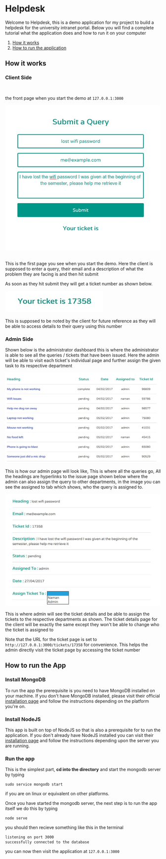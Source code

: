 # Helpdesk

Welcome to Helpdesk, this is a demo application for my project to build a helpdesk for the university intranet portal. Below you will find a complete tutorial what the application does and how to run it
on your computer

1. [How it works](https://github.com/namkam5/helpdesk#how-it-works)
2. [How to run the application]()


## How it works
### Client Side
<br />

the front page when you start the demo at ```127.0.0.1:3000 ```
<br />

![the_front_page](images/front_page.jpg)
<br /><br />

This is the first page you see when you start the demo. Here the client is supposed to enter a query, their email and a description of what the problem they are facing is and then hit submit

As soon as they hit submit they will get a ticket number as shown below.
<br /><br />
![ticket_no](images/ticket_no.jpg)
<br /><br />
This is supposed to be noted by the client for future reference as they will be able to access details to their query using this number

### Admin Side

Shown below is the administrator dashboard this is where the administrator is able to see all the queries / tickets that have been issued. Here the admin will be able to visit each ticket's individual page and further assign the given task to its respective department

![](images/admin.jpg)<br />
<br />
This is how our admin page will look like, This is where all the queries go, All the headings are hyperlinks to the issue page shown below where the admin can also assign the query to other departments, in the image you can see the assigned to tab which shows, who the query is assigned to.

![](images/tickets_page.jpg)<br />

This is where admin will see the ticket details and be able to assign the tickets to the respective departments as shown. The ticket details page for the client will be exactly the same except they won't be able to change who the ticket is assigned to

Note that the URL for the ticket page is set to ``` http://127.0.0.1:3000/tickets/17358 ``` for convenience. This helps the admin directly visit the ticket page by accessing the ticket number

## How to run the App

### Install MongoDB

To run the app the prerequisite is you need to have MongoDB installed on your machine. If you don't have MongoDB installed, please visit their official [installation page](https://docs.mongodb.com/manual/installation/) and follow the instructions depending on the platform you're on.

### Install NodeJS

This app is built on top of NodeJS so that is also a prerequisite for to run the application. If you don't already have NodeJS installed you can visit their [installation page](https://nodejs.org/en/download/) and follow the instructions depending upon the server you are running.

### Run the app

This is the simplest part, **cd into the directory** and start the mongodb server
by typing

 ```
 sudo service mongodb start
 ```
if you are on linux or equivalent on other platforms.

Once you have started the mongodb server, the next step is to run the app itself we do this by typing

```
node serve
```
you should then recieve something like this in the terminal

```
listening on port 3000
successfully connected to the database
```
you can now then visit the application at ```127.0.0.1:3000```
